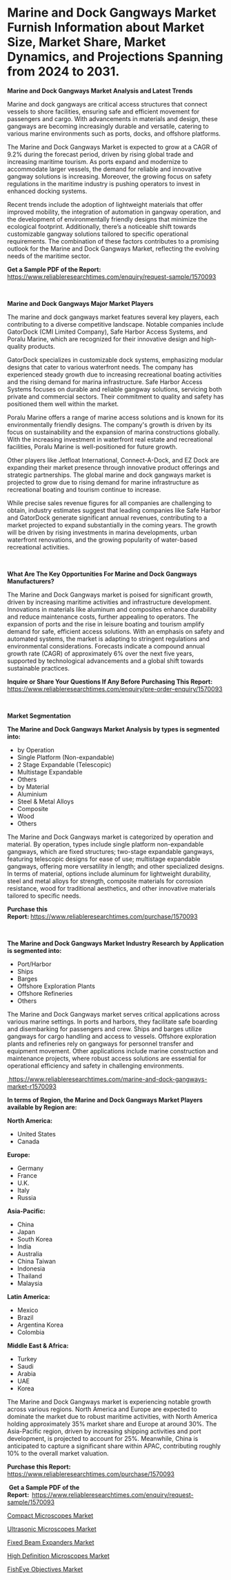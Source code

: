 <p><h1>Marine and Dock Gangways Market Furnish Information about Market Size, Market Share, Market Dynamics, and Projections Spanning from 2024 to 2031.</h1></p><p><strong>Marine and Dock Gangways Market Analysis and Latest Trends</strong></p>
<p><p>Marine and dock gangways are critical access structures that connect vessels to shore facilities, ensuring safe and efficient movement for passengers and cargo. With advancements in materials and design, these gangways are becoming increasingly durable and versatile, catering to various marine environments such as ports, docks, and offshore platforms.</p><p>The Marine and Dock Gangways Market is expected to grow at a CAGR of 9.2% during the forecast period, driven by rising global trade and increasing maritime tourism. As ports expand and modernize to accommodate larger vessels, the demand for reliable and innovative gangway solutions is increasing. Moreover, the growing focus on safety regulations in the maritime industry is pushing operators to invest in enhanced docking systems.</p><p>Recent trends include the adoption of lightweight materials that offer improved mobility, the integration of automation in gangway operation, and the development of environmentally friendly designs that minimize the ecological footprint. Additionally, there’s a noticeable shift towards customizable gangway solutions tailored to specific operational requirements. The combination of these factors contributes to a promising outlook for the Marine and Dock Gangways Market, reflecting the evolving needs of the maritime sector.</p></p>
<p><strong>Get a Sample PDF of the Report:&nbsp;</strong> <a href="https://www.reliableresearchtimes.com/enquiry/request-sample/1570093?utm_campaign=1630&utm_medium=2&utm_source=Github&utm_content=ia&utm_term=14102024&utm_id=marine-and-dock-gangways">https://www.reliableresearchtimes.com/enquiry/request-sample/1570093</a></p>
<p>&nbsp;</p>
<p><strong>Marine and Dock Gangways Major Market Players</strong></p>
<p><p>The marine and dock gangways market features several key players, each contributing to a diverse competitive landscape. Notable companies include GatorDock (CMI Limited Company), Safe Harbor Access Systems, and Poralu Marine, which are recognized for their innovative design and high-quality products.</p><p>GatorDock specializes in customizable dock systems, emphasizing modular designs that cater to various waterfront needs. The company has experienced steady growth due to increasing recreational boating activities and the rising demand for marina infrastructure. Safe Harbor Access Systems focuses on durable and reliable gangway solutions, servicing both private and commercial sectors. Their commitment to quality and safety has positioned them well within the market.</p><p>Poralu Marine offers a range of marine access solutions and is known for its environmentally friendly designs. The company's growth is driven by its focus on sustainability and the expansion of marina constructions globally. With the increasing investment in waterfront real estate and recreational facilities, Poralu Marine is well-positioned for future growth.</p><p>Other players like Jetfloat International, Connect-A-Dock, and EZ Dock are expanding their market presence through innovative product offerings and strategic partnerships. The global marine and dock gangways market is projected to grow due to rising demand for marine infrastructure as recreational boating and tourism continue to increase.</p><p>While precise sales revenue figures for all companies are challenging to obtain, industry estimates suggest that leading companies like Safe Harbor and GatorDock generate significant annual revenues, contributing to a market projected to expand substantially in the coming years. The growth will be driven by rising investments in marina developments, urban waterfront renovations, and the growing popularity of water-based recreational activities.</p></p>
<p>&nbsp;</p>
<p><strong>What Are The Key Opportunities For Marine and Dock Gangways Manufacturers?</strong></p>
<p><p>The Marine and Dock Gangways market is poised for significant growth, driven by increasing maritime activities and infrastructure development. Innovations in materials like aluminum and composites enhance durability and reduce maintenance costs, further appealing to operators. The expansion of ports and the rise in leisure boating and tourism amplify demand for safe, efficient access solutions. With an emphasis on safety and automated systems, the market is adapting to stringent regulations and environmental considerations. Forecasts indicate a compound annual growth rate (CAGR) of approximately 6% over the next five years, supported by technological advancements and a global shift towards sustainable practices.</p></p>
<p><strong>Inquire or Share Your Questions If Any Before Purchasing This Report:</strong> <a href="https://www.reliableresearchtimes.com/enquiry/pre-order-enquiry/1570093?utm_campaign=1630&utm_medium=2&utm_source=Github&utm_content=ia&utm_term=14102024&utm_id=marine-and-dock-gangways">https://www.reliableresearchtimes.com/enquiry/pre-order-enquiry/1570093</a></p>
<p>&nbsp;</p>
<p><strong>Market Segmentation</strong></p>
<p><strong>The Marine and Dock Gangways Market Analysis by types is segmented into:</strong></p>
<p><ul><li>by Operation</li><li>Single Platform (Non-expandable)</li><li>2 Stage Expandable (Telescopic)</li><li>Multistage Expandable</li><li>Others</li><li>by Material</li><li>Aluminium</li><li>Steel & Metal Alloys</li><li>Composite</li><li>Wood</li><li>Others</li></ul></p>
<p><p>The Marine and Dock Gangways market is categorized by operation and material. By operation, types include single platform non-expandable gangways, which are fixed structures; two-stage expandable gangways, featuring telescopic designs for ease of use; multistage expandable gangways, offering more versatility in length; and other specialized designs. In terms of material, options include aluminum for lightweight durability, steel and metal alloys for strength, composite materials for corrosion resistance, wood for traditional aesthetics, and other innovative materials tailored to specific needs.</p></p>
<p><strong>Purchase this Report:&nbsp;</strong><a href="https://www.reliableresearchtimes.com/purchase/1570093?utm_campaign=1630&utm_medium=2&utm_source=Github&utm_content=ia&utm_term=14102024&utm_id=marine-and-dock-gangways">https://www.reliableresearchtimes.com/purchase/1570093</a></p>
<p>&nbsp;</p>
<p><strong>The Marine and Dock Gangways Market Industry Research by Application is segmented into:</strong></p>
<p><ul><li>Port/Harbor</li><li>Ships</li><li>Barges</li><li>Offshore Exploration Plants</li><li>Offshore Refineries</li><li>Others</li></ul></p>
<p><p>The Marine and Dock Gangways market serves critical applications across various marine settings. In ports and harbors, they facilitate safe boarding and disembarking for passengers and crew. Ships and barges utilize gangways for cargo handling and access to vessels. Offshore exploration plants and refineries rely on gangways for personnel transfer and equipment movement. Other applications include marine construction and maintenance projects, where robust access solutions are essential for operational efficiency and safety in challenging environments.</p></p>
<p><a href="https://www.reliableresearchtimes.com/marine-and-dock-gangways-market-r1570093?utm_campaign=1630&utm_medium=2&utm_source=Github&utm_content=ia&utm_term=14102024&utm_id=marine-and-dock-gangways">&nbsp;https://www.reliableresearchtimes.com/marine-and-dock-gangways-market-r1570093</a></p>
<p><strong>In terms of Region, the Marine and Dock Gangways Market Players available by Region are:</strong></p>
<p>
    <p> <strong> North America: </strong>
        <ul>
            <li>United States</li>
            <li>Canada</li>
        </ul>
        </p> 
    <p> <strong> Europe: </strong>
        <ul>
            <li>Germany</li>
            <li>France</li>
            <li>U.K.</li>
            <li>Italy</li>
            <li>Russia</li>
        </ul>
        </p> 
    <p> <strong> Asia-Pacific: </strong>
        <ul>
            <li>China</li>
            <li>Japan</li>
            <li>South Korea</li>
            <li>India</li>
            <li>Australia</li>
            <li>China Taiwan</li>
            <li>Indonesia</li>
            <li>Thailand</li>
            <li>Malaysia</li>
        </ul>
        </p> 
    <p> <strong> Latin America: </strong>
        <ul>
            <li>Mexico</li>
            <li>Brazil</li>
            <li>Argentina Korea</li>
            <li>Colombia</li>
        </ul>
        </p> 
    <p> <strong> Middle East & Africa: </strong>
        <ul>
            <li>Turkey</li>
            <li>Saudi</li>
            <li>Arabia</li>
            <li>UAE</li>
            <li>Korea</li>
        </ul>
    </p>
    </p>
<p><p>The Marine and Dock Gangways market is experiencing notable growth across various regions. North America and Europe are expected to dominate the market due to robust maritime activities, with North America holding approximately 35% market share and Europe at around 30%. The Asia-Pacific region, driven by increasing shipping activities and port development, is projected to account for 25%. Meanwhile, China is anticipated to capture a significant share within APAC, contributing roughly 10% to the overall market valuation.</p></p>
<p><strong>Purchase this Report: </strong><a href="https://www.reliableresearchtimes.com/purchase/1570093?utm_campaign=1630&utm_medium=2&utm_source=Github&utm_content=ia&utm_term=14102024&utm_id=marine-and-dock-gangways">https://www.reliableresearchtimes.com/purchase/1570093</a></p>
<p>&nbsp;<strong>Get a Sample PDF of the Report:&nbsp;&nbsp;</strong><a href="https://www.reliableresearchtimes.com/enquiry/request-sample/1570093?utm_campaign=1630&utm_medium=2&utm_source=Github&utm_content=ia&utm_term=14102024&utm_id=marine-and-dock-gangways">https://www.reliableresearchtimes.com/enquiry/request-sample/1570093</a></p>
<p><strong></strong></p>
<p><p><a href="https://www.linkedin.com/pulse/global-compact-microscopes-market-trends-analysis-mudae?trk=public_post_embed_feed-article-content&utm_campaign=1630&utm_medium=2&utm_source=Github&utm_content=ia&utm_term=14102024&utm_id=marine-and-dock-gangways">Compact Microscopes Market</a></p><p><a href="https://www.linkedin.com/pulse/ultrasonic-microscopes-market-research-report-2024-kd7ie?trk=public_post_embed_feed-article-content&utm_campaign=1630&utm_medium=2&utm_source=Github&utm_content=ia&utm_term=14102024&utm_id=marine-and-dock-gangways">Ultrasonic Microscopes Market</a></p><p><a href="https://www.linkedin.com/pulse/fixed-beam-expanders-market-industry-landscape-growth-trajectories-5br5e?trk=public_post_embed_feed-article-content&utm_campaign=1630&utm_medium=2&utm_source=Github&utm_content=ia&utm_term=14102024&utm_id=marine-and-dock-gangways">Fixed Beam Expanders Market</a></p><p><a href="https://www.linkedin.com/pulse/high-definition-microscopes-market-revolution-size-share-q43xe?trk=public_post_embed_feed-article-content&utm_campaign=1630&utm_medium=2&utm_source=Github&utm_content=ia&utm_term=14102024&utm_id=marine-and-dock-gangways">High Definition Microscopes Market</a></p><p><a href="https://www.linkedin.com/pulse/future-trends-global-fisheye-objectives-market-insights-analysis-8py0e?trk=public_post_embed_feed-article-content&utm_campaign=1630&utm_medium=2&utm_source=Github&utm_content=ia&utm_term=14102024&utm_id=marine-and-dock-gangways">FishEye Objectives Market</a></p></p>